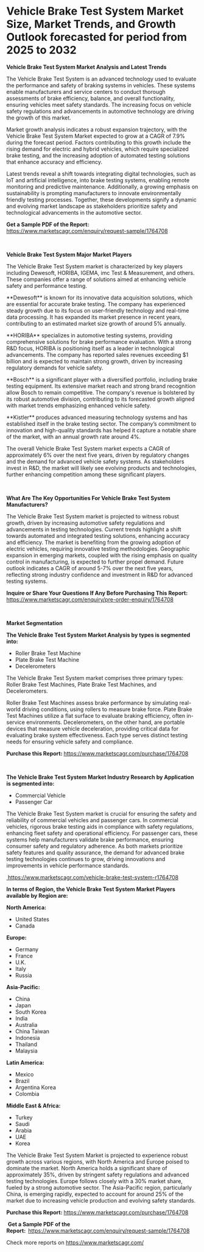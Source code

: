 <p><h1>Vehicle Brake Test System Market Size, Market Trends, and Growth Outlook forecasted for period from 2025 to 2032</h1></p><p><strong>Vehicle Brake Test System Market Analysis and Latest Trends</strong></p>
<p><p>The Vehicle Brake Test System is an advanced technology used to evaluate the performance and safety of braking systems in vehicles. These systems enable manufacturers and service centers to conduct thorough assessments of brake efficiency, balance, and overall functionality, ensuring vehicles meet safety standards. The increasing focus on vehicle safety regulations and advancements in automotive technology are driving the growth of this market.</p><p>Market growth analysis indicates a robust expansion trajectory, with the Vehicle Brake Test System Market expected to grow at a CAGR of 7.9% during the forecast period. Factors contributing to this growth include the rising demand for electric and hybrid vehicles, which require specialized brake testing, and the increasing adoption of automated testing solutions that enhance accuracy and efficiency. </p><p>Latest trends reveal a shift towards integrating digital technologies, such as IoT and artificial intelligence, into brake testing systems, enabling remote monitoring and predictive maintenance. Additionally, a growing emphasis on sustainability is prompting manufacturers to innovate environmentally friendly testing processes. Together, these developments signify a dynamic and evolving market landscape as stakeholders prioritize safety and technological advancements in the automotive sector.</p></p>
<p><strong>Get a Sample PDF of the Report:&nbsp;</strong> <a href="https://www.marketscagr.com/enquiry/request-sample/1764708?utm_campaign=3263&utm_medium=2&utm_source=Github&utm_content=ia&utm_term=11042025&utm_id=vehicle-brake-test-system">https://www.marketscagr.com/enquiry/request-sample/1764708</a></p>
<p>&nbsp;</p>
<p><strong>Vehicle Brake Test System Major Market Players</strong></p>
<p><p>The Vehicle Brake Test System market is characterized by key players including Dewesoft, HORIBA, IGEMA, imc Test & Measurement, and others. These companies offer a range of solutions aimed at enhancing vehicle safety and performance testing.</p><p>**Dewesoft** is known for its innovative data acquisition solutions, which are essential for accurate brake testing. The company has experienced steady growth due to its focus on user-friendly technology and real-time data processing. It has expanded its market presence in recent years, contributing to an estimated market size growth of around 5% annually.</p><p>**HORIBA** specializes in automotive testing systems, providing comprehensive solutions for brake performance evaluation. With a strong R&D focus, HORIBA is positioning itself as a leader in technological advancements. The company has reported sales revenues exceeding $1 billion and is expected to maintain strong growth, driven by increasing regulatory demands for vehicle safety.</p><p>**Bosch** is a significant player with a diversified portfolio, including brake testing equipment. Its extensive market reach and strong brand recognition allow Bosch to remain competitive. The company's revenue is bolstered by its robust automotive division, contributing to its forecasted growth aligned with market trends emphasizing enhanced vehicle safety.</p><p>**Kistler** produces advanced measuring technology systems and has established itself in the brake testing sector. The company’s commitment to innovation and high-quality standards has helped it capture a notable share of the market, with an annual growth rate around 4%.</p><p>The overall Vehicle Brake Test System market expects a CAGR of approximately 6% over the next five years, driven by regulatory changes and the demand for advanced vehicle safety systems. As stakeholders invest in R&D, the market will likely see evolving products and technologies, further enhancing competition among these significant players.</p></p>
<p>&nbsp;</p>
<p><strong>What Are The Key Opportunities For Vehicle Brake Test System Manufacturers?</strong></p>
<p><p>The Vehicle Brake Test System market is projected to witness robust growth, driven by increasing automotive safety regulations and advancements in testing technologies. Current trends highlight a shift towards automated and integrated testing solutions, enhancing accuracy and efficiency. The market is benefiting from the growing adoption of electric vehicles, requiring innovative testing methodologies. Geographic expansion in emerging markets, coupled with the rising emphasis on quality control in manufacturing, is expected to further propel demand. Future outlook indicates a CAGR of around 5-7% over the next five years, reflecting strong industry confidence and investment in R&D for advanced testing systems.</p></p>
<p><strong>Inquire or Share Your Questions If Any Before Purchasing This Report:</strong> <a href="https://www.marketscagr.com/enquiry/pre-order-enquiry/1764708?utm_campaign=3263&utm_medium=2&utm_source=Github&utm_content=ia&utm_term=11042025&utm_id=vehicle-brake-test-system">https://www.marketscagr.com/enquiry/pre-order-enquiry/1764708</a></p>
<p>&nbsp;</p>
<p><strong>Market Segmentation</strong></p>
<p><strong>The Vehicle Brake Test System Market Analysis by types is segmented into:</strong></p>
<p><ul><li>Roller Brake Test Machine</li><li>Plate Brake Test Machine</li><li>Decelerometers</li></ul></p>
<p><p>The Vehicle Brake Test System market comprises three primary types: Roller Brake Test Machines, Plate Brake Test Machines, and Decelerometers. </p><p>Roller Brake Test Machines assess brake performance by simulating real-world driving conditions, using rollers to measure brake force. Plate Brake Test Machines utilize a flat surface to evaluate braking efficiency, often in-service environments. Decelerometers, on the other hand, are portable devices that measure vehicle deceleration, providing critical data for evaluating brake system effectiveness. Each type serves distinct testing needs for ensuring vehicle safety and compliance.</p></p>
<p><strong>Purchase this Report:&nbsp;</strong><a href="https://www.marketscagr.com/purchase/1764708?utm_campaign=3263&utm_medium=2&utm_source=Github&utm_content=ia&utm_term=11042025&utm_id=vehicle-brake-test-system">https://www.marketscagr.com/purchase/1764708</a></p>
<p>&nbsp;</p>
<p><strong>The Vehicle Brake Test System Market Industry Research by Application is segmented into:</strong></p>
<p><ul><li>Commercial Vehicle</li><li>Passenger Car</li></ul></p>
<p><p>The Vehicle Brake Test System market is crucial for ensuring the safety and reliability of commercial vehicles and passenger cars. In commercial vehicles, rigorous brake testing aids in compliance with safety regulations, enhancing fleet safety and operational efficiency. For passenger cars, these systems help manufacturers validate brake performance, ensuring consumer safety and regulatory adherence. As both markets prioritize safety features and quality assurance, the demand for advanced brake testing technologies continues to grow, driving innovations and improvements in vehicle performance standards.</p></p>
<p><a href="https://www.marketscagr.com/vehicle-brake-test-system-r1764708?utm_campaign=3263&utm_medium=2&utm_source=Github&utm_content=ia&utm_term=11042025&utm_id=vehicle-brake-test-system">&nbsp;https://www.marketscagr.com/vehicle-brake-test-system-r1764708</a></p>
<p><strong>In terms of Region, the Vehicle Brake Test System Market Players available by Region are:</strong></p>
<p>
    <p> <strong> North America: </strong>
        <ul>
            <li>United States</li>
            <li>Canada</li>
        </ul>
        </p> 
    <p> <strong> Europe: </strong>
        <ul>
            <li>Germany</li>
            <li>France</li>
            <li>U.K.</li>
            <li>Italy</li>
            <li>Russia</li>
        </ul>
        </p> 
    <p> <strong> Asia-Pacific: </strong>
        <ul>
            <li>China</li>
            <li>Japan</li>
            <li>South Korea</li>
            <li>India</li>
            <li>Australia</li>
            <li>China Taiwan</li>
            <li>Indonesia</li>
            <li>Thailand</li>
            <li>Malaysia</li>
        </ul>
        </p> 
    <p> <strong> Latin America: </strong>
        <ul>
            <li>Mexico</li>
            <li>Brazil</li>
            <li>Argentina Korea</li>
            <li>Colombia</li>
        </ul>
        </p> 
    <p> <strong> Middle East & Africa: </strong>
        <ul>
            <li>Turkey</li>
            <li>Saudi</li>
            <li>Arabia</li>
            <li>UAE</li>
            <li>Korea</li>
        </ul>
    </p>
    </p>
<p><p>The Vehicle Brake Test System Market is projected to experience robust growth across various regions, with North America and Europe poised to dominate the market. North America holds a significant share of approximately 35%, driven by stringent safety regulations and advanced testing technologies. Europe follows closely with a 30% market share, fueled by a strong automotive sector. The Asia-Pacific region, particularly China, is emerging rapidly, expected to account for around 25% of the market due to increasing vehicle production and evolving safety standards.</p></p>
<p><strong>Purchase this Report: </strong><a href="https://www.marketscagr.com/purchase/1764708?utm_campaign=3263&utm_medium=2&utm_source=Github&utm_content=ia&utm_term=11042025&utm_id=vehicle-brake-test-system">https://www.marketscagr.com/purchase/1764708</a></p>
<p>&nbsp;<strong>Get a Sample PDF of the Report:&nbsp;&nbsp;</strong><a href="https://www.marketscagr.com/enquiry/request-sample/1764708?utm_campaign=3263&utm_medium=2&utm_source=Github&utm_content=ia&utm_term=11042025&utm_id=vehicle-brake-test-system">https://www.marketscagr.com/enquiry/request-sample/1764708</a></p>
<p><strong></strong></p>
<p>Check more reports on <a href="https://www.marketscagr.com/?utm_campaign=3263&utm_medium=2&utm_source=Github&utm_content=ia&utm_term=11042025&utm_id=vehicle-brake-test-system">https://www.marketscagr.com/</a></p>